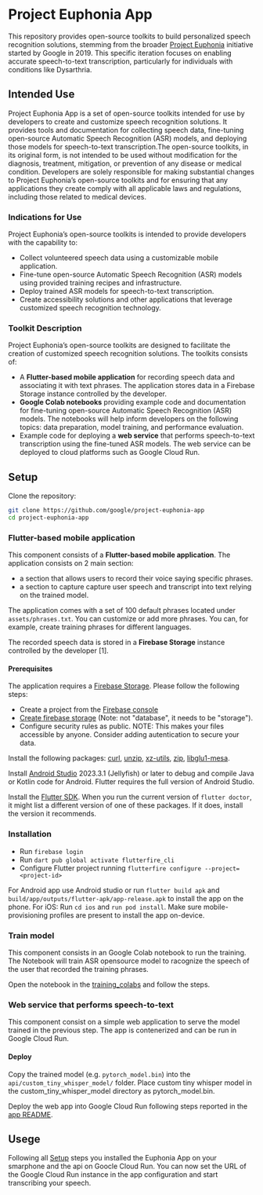 # Project Euphonia App

This repository provides open-source toolkits to build personalized speech recognition solutions, stemming from the broader [Project Euphonia](https://sites.research.google/euphonia/about/) initiative started by Google in 2019. This specific iteration focuses on enabling accurate speech-to-text transcription, particularly for individuals with conditions like Dysarthria.

## Intended Use

Project Euphonia App is a set of open-source toolkits intended for use by developers to create and customize speech recognition solutions. It provides tools and documentation for collecting speech data, fine-tuning open-source Automatic Speech Recognition (ASR) models, and deploying those models for speech-to-text transcription.The open-source toolkits, in its original form, is not intended to be used without modification for the diagnosis, treatment, mitigation, or prevention of any disease or medical condition. Developers are solely responsible for making substantial changes to Project Euphonia’s open-source toolkits and for ensuring that any applications they create comply with all applicable laws and regulations, including those related to medical devices.

### Indications for Use

Project Euphonia’s open-source toolkits is intended to provide developers with the capability to:

- Collect volunteered speech data using a customizable mobile application.
- Fine-tune open-source Automatic Speech Recognition (ASR) models using provided training recipes and infrastructure.
- Deploy trained ASR models for speech-to-text transcription.
- Create accessibility solutions and other applications that leverage customized speech recognition technology.

### Toolkit Description

Project Euphonia’s open-source toolkits are designed to facilitate the creation of customized speech recognition solutions. The toolkits consists of:

- A **Flutter-based mobile application** for recording speech data and associating it with text phrases. The application stores data in a Firebase Storage instance controlled by the developer.
- **Google Colab notebooks** providing example code and documentation for fine-tuning open-source Automatic Speech Recognition (ASR) models. The notebooks will help inform developers on the following topics: data preparation, model training, and performance evaluation.
- Example code for deploying a **web service** that performs speech-to-text transcription using the fine-tuned ASR models. The web service can be deployed to cloud platforms such as Google Cloud Run.

## Setup

Clone the repository:

```bash
git clone https://github.com/google/project-euphonia-app
cd project-euphonia-app
```

### Flutter-based mobile application

This component consists of a **Flutter-based mobile application**. The application consists on 2 main section:

- a section that allows users to record their voice saying specific phrases.
- a section to capture capture user speech and transcript into text relying on the trained model.

The application comes with a set of 100 default phrases located under `assets/phrases.txt`. You can customize or add more phrases. You can, for example, create training phrases for different languages.

The recorded speech data is stored in a **Firebase Storage** instance controlled by the developer [1].

#### Prerequisites

The application requires a [Firebase Storage](https://firebase.google.com/docs/storage). Please follow the following steps:

- Create a project from the [Firebase console](https://console.firebase.google.com/)
- [Create firebase storage](https://firebase.google.com/docs/storage/web/start) (Note: not "database", it needs to be "storage").
- Configure security rules as public. NOTE: This makes your files accessible by anyone. Consider adding autentication to secure your data.

Install the following packages: [curl](https://curl.se/), [unzip](https://linux.die.net/man/1/unzip), [xz-utils](https://xz.tukaani.org/xz-utils/), [zip](https://linux.die.net/man/1/zip), [libglu1-mesa](https://packages.debian.org/buster/libglu1-mesa).

Install [Android Studio](https://developer.android.com/studio/install) 2023.3.1 (Jellyfish) or later to debug and compile Java or Kotlin code for Android. Flutter requires the full version of Android Studio.

Install the [Flutter SDK](https://docs.flutter.dev/get-started/install). When you run the current version of `flutter doctor`, it might list a different version of one of these packages. If it does, install the version it recommends.

### Installation

- Run `firebase login`
- Run `dart pub global activate flutterfire_cli`
- Configure Flutter project running `flutterfire configure --project=<project-id>`

For Android app use Android studio or run `flutter build apk` and `build/app/outputs/flutter-apk/app-release.apk` to install the app on the phone.
For iOS: Run `cd ios` and `run pod install`. Make sure mobile-provisioning profiles are present to install the app on-device.

### Train model

This component consists in an Google Colab notebook to run the training. The Notebook will train ASR opensource model to racognize the speech of the user that recorded the training phrases.

Open the notebook in the [training_colabs](https://github.com/google/project-euphonia-app/tree/main/training_colabs) and follow the steps.

### Web service that performs speech-to-text

This component consist on a simple web application to serve the model trained in the previous step. The app is contenerized and can be run in Google Cloud Run.

#### Deploy

Copy the trained model (e.g. `pytorch_model.bin`) into the `api/custom_tiny_whisper_model/` folder. Place custom tiny whisper model in the custom_tiny_whisper_model directory as pytorch_model.bin.

Deploy the web app into Google Cloud Run following steps reported in the [app README](api/).

## Usege

Following all [Setup](#setup) steps you installed the Euphonia App on your smarphone and the api on Goocle Cloud Run. You can now set the URL of the Google Cloud Run instance in the app configuration and start transcribing your speech.

